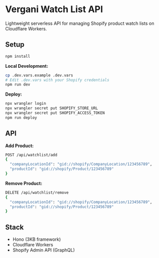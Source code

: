 # Vergani Watch List API

Lightweight serverless API for managing Shopify product watch lists on Cloudflare Workers.

## Setup

```bash
npm install
```

**Local Development:**
```bash
cp .dev.vars.example .dev.vars
# Edit .dev.vars with your Shopify credentials
npm run dev
```

**Deploy:**
```bash
npx wrangler login
npx wrangler secret put SHOPIFY_STORE_URL
npx wrangler secret put SHOPIFY_ACCESS_TOKEN
npm run deploy
```

## API

**Add Product:**
```bash
POST /api/watchlist/add
{
  "companyLocationId": "gid://shopify/CompanyLocation/123456789",
  "productId": "gid://shopify/Product/123456789"
}
```

**Remove Product:**
```bash
DELETE /api/watchlist/remove
{
  "companyLocationId": "gid://shopify/CompanyLocation/123456789",
  "productId": "gid://shopify/Product/123456789"
}
```

## Stack

- Hono (3KB framework)
- Cloudflare Workers
- Shopify Admin API (GraphQL)

